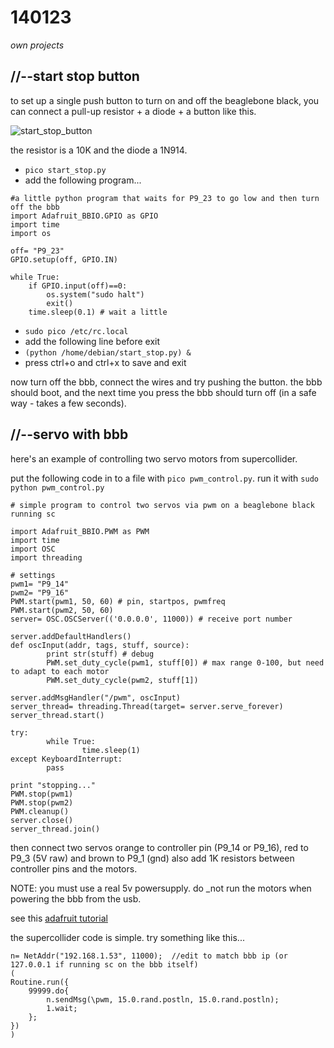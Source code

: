 140123
======

_own projects_


//--start stop button
---------------------
to set up a single push button to turn on and off the beaglebone black, you can connect a pull-up resistor + a diode + a button like this.

![start_stop_button](https://raw.github.com/redFrik/udk10-Embedded_Systems/master/udk140123/start_stop_button.png)

the resistor is a 10K and the diode a 1N914.

* `pico start_stop.py`
* add the following program...

```
#a little python program that waits for P9_23 to go low and then turn off the bbb
import Adafruit_BBIO.GPIO as GPIO
import time
import os

off= "P9_23"
GPIO.setup(off, GPIO.IN)

while True:
	if GPIO.input(off)==0:
		os.system("sudo halt")
		exit()
	time.sleep(0.1) # wait a little
```

* `sudo pico /etc/rc.local`
* add the following line before exit
* `(python /home/debian/start_stop.py) &`
* press ctrl+o and ctrl+x to save and exit

now turn off the bbb, connect the wires and try pushing the button.  the bbb should boot, and the next time you press the bbb should turn off (in a safe way - takes a few seconds).


//--servo with bbb
------------------
here's an example of controlling two servo motors from supercollider.

put the following code in to a file with `pico pwm_control.py`.  run it with `sudo python pwm_control.py`

```
# simple program to control two servos via pwm on a beaglebone black running sc

import Adafruit_BBIO.PWM as PWM
import time
import OSC
import threading

# settings
pwm1= "P9_14"
pwm2= "P9_16"
PWM.start(pwm1, 50, 60) # pin, startpos, pwmfreq
PWM.start(pwm2, 50, 60)
server= OSC.OSCServer(('0.0.0.0', 11000)) # receive port number

server.addDefaultHandlers()
def oscInput(addr, tags, stuff, source):
        print str(stuff) # debug
        PWM.set_duty_cycle(pwm1, stuff[0]) # max range 0-100, but need to adapt to each motor
        PWM.set_duty_cycle(pwm2, stuff[1])

server.addMsgHandler("/pwm", oscInput)
server_thread= threading.Thread(target= server.serve_forever)
server_thread.start()

try:
        while True:
                time.sleep(1)
except KeyboardInterrupt:
        pass

print "stopping..."
PWM.stop(pwm1)
PWM.stop(pwm2)
PWM.cleanup()
server.close()
server_thread.join()
```

then connect two servos orange to controller pin (P9_14 or P9_16), red to P9_3 (5V raw) and brown to P9_1 (gnd)
also add 1K resistors between controller pins and the motors.

NOTE: you must use a real 5v powersupply.  do _not run the motors when powering the bbb from the usb.

see this [adafruit tutorial](http://learn.adafruit.com/controlling-a-servo-with-a-beaglebone-black?view=all)

the supercollider code is simple.  try something like this...

```
n= NetAddr("192.168.1.53", 11000);	//edit to match bbb ip (or 127.0.0.1 if running sc on the bbb itself)
(
Routine.run({
	99999.do{
		n.sendMsg(\pwm, 15.0.rand.postln, 15.0.rand.postln);
		1.wait;
	};
})
)
```
